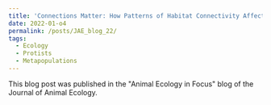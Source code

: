 ```yaml
---
title: 'Connections Matter: How Patterns of Habitat Connectivity Affect Population Dynamics'
date: 2022-01-o4
permalink: /posts/JAE_blog_22/
tags:
  - Ecology
  - Protists
  - Metapopulations
---
```


This blog post was published in the "Animal Ecology in Focus" blog of the Journal of Animal Ecology.
<a href='https://animalecologyinfocus.com/2022/01/04/connections-matter-how-patterns-of-habitat-connectivity-affect-population-dynamics/'>
